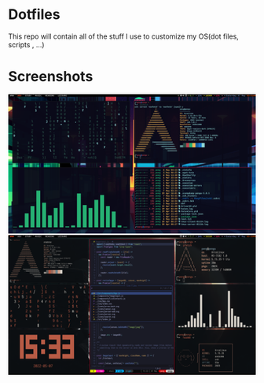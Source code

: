 # Dotfiles

This repo will contain all of the stuff I use to customize my OS(dot files, scripts , ...)

# Screenshots

![SCREEN1!](./screenshots/ArchLinux.png)
![SCREEN2!](./screenshots/ArchLinux2.png)

